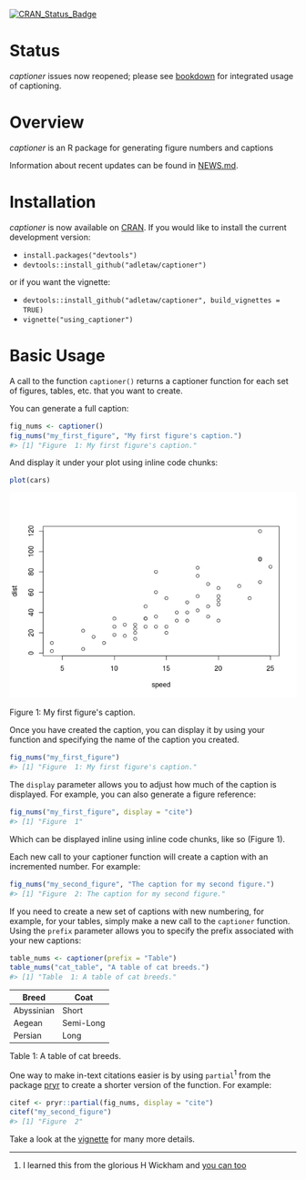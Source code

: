 <!-- README.md is generated from README.Rmd. Please edit that file -->
[![CRAN\_Status\_Badge](http://www.r-pkg.org/badges/version/captioner)](http://cran.r-project.org/package=captioner)

Status
======

*captioner* issues now reopened; please see [bookdown](https://github.com/rstudio/bookdown) for integrated usage of captioning.

Overview
========

*captioner* is an R package for generating figure numbers and captions

Information about recent updates can be found in [NEWS.md](https://github.com/adletaw/captioner/blob/master/NEWS.md).

Installation
============

*captioner* is now available on [CRAN](https://cran.r-project.org/web/packages/captioner/index.html). If you would like to install the current development version:

-   `install.packages("devtools")`
-   `devtools::install_github("adletaw/captioner")`

or if you want the vignette:

-   `devtools::install_github("adletaw/captioner", build_vignettes = TRUE)`
-   `vignette("using_captioner")`

Basic Usage
===========

A call to the function `captioner()` returns a captioner function for each set of figures, tables, etc. that you want to create.

You can generate a full caption:

``` r
fig_nums <- captioner()
fig_nums("my_first_figure", "My first figure's caption.")
#> [1] "Figure  1: My first figure's caption."
```

And display it under your plot using inline code chunks:

``` r
plot(cars)
```

![](README-ex_1b-1.png)

Figure 1: My first figure's caption.

Once you have created the caption, you can display it by using your function and specifying the name of the caption you created.

``` r
fig_nums("my_first_figure")
#> [1] "Figure  1: My first figure's caption."
```

The `display` parameter allows you to adjust how much of the caption is displayed. For example, you can also generate a figure reference:

``` r
fig_nums("my_first_figure", display = "cite")
#> [1] "Figure  1"
```

Which can be displayed inline using inline code chunks, like so (Figure 1).

Each new call to your captioner function will create a caption with an incremented number. For example:

``` r
fig_nums("my_second_figure", "The caption for my second figure.")
#> [1] "Figure  2: The caption for my second figure."
```

If you need to create a new set of captions with new numbering, for example, for your tables, simply make a new call to the `captioner` function. Using the `prefix` parameter allows you to specify the prefix associated with your new captions:

``` r
table_nums <- captioner(prefix = "Table")
table_nums("cat_table", "A table of cat breeds.")
#> [1] "Table  1: A table of cat breeds."
```

| Breed      | Coat      |
|------------|-----------|
| Abyssinian | Short     |
| Aegean     | Semi-Long |
| Persian    | Long      |

Table 1: A table of cat breeds.

One way to make in-text citations easier is by using `partial`<sup>1</sup> from the package [pryr](https://github.com/hadley/pryr) to create a shorter version of the function. For example:

``` r
citef <- pryr::partial(fig_nums, display = "cite")
citef("my_second_figure")
#> [1] "Figure  2"
```

Take a look at the [vignette](https://github.com/adletaw/captioner/tree/master/vignettes/using_captioner.Rmd) for many more details.

------------------------------------------------------------------------

1.  I learned this from the glorious H Wickham and [you can too](http://adv-r.had.co.nz/)
